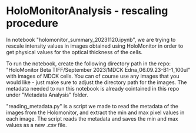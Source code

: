 # HoloMonitorAnalysis - rescaling procedure 
In notebook "holomonitor_summary_20231120.ipynb", we are trying to rescale intensity values in images obtained using HoloMonitor in order to get physical values for the optical thickness of the cells. 

To run the notebook, create the following directory path in the repo: "HoloMonitor Beta TIFF/September 2023/MDCK Edna_06.09.23-B1-1_100ul" with images of MDCK cells. You can of course use any images that you would like - just make sure to adjust the directory path for the images. The metadata needed to run this notebook is already cointained in this repo under "Metadata Analysis" folder. 

"reading_metadata.py" is a script we made to read the metadata of the images from the Holomonitor, and extract the min and max pixel values in each image. The script reads the metadata and saves the min and max values as a new .csv file. 
